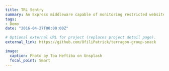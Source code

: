 ```yaml
---
title: TRL Sentry
summary: An Express middleware capable of monitoring restricted website and URL access.
tags:
- Demo
date: "2016-04-27T00:00:00Z"

# Optional external URL for project (replaces project detail page).
external_link: https://github.com/OfiliPatrick/terragon-group-snack

image:
  caption: Photo by Toa Heftiba on Unsplash
  focal_point: Smart
---
```

